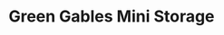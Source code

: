 ---
title: "Green Gables Mini Storage"
url: /cottage-grove/green-gables-mini-storage/
shop: Mieten
---